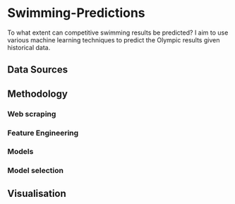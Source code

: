 # Swimming-Predictions
To what extent can competitive swimming results be predicted? I aim to use various machine learning techniques to predict the Olympic results given historical data.

## Data Sources

## Methodology
### Web scraping
### Feature Engineering
### Models
### Model selection

## Visualisation
